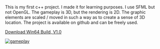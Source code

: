 This is my first c++ project. I made it for learning purposes. I use SFML but not OpenGL. The gameplay is 3D, but the rendering is 2D. The graphic elements are scaled / moved in such a way as to create a sense of 3D location. The project is available on github and can be freely used.

[Download Win64 Build, V1.0](https://github.com/Harsanyi/PotatoField/releases/tag/V1.0)

[![gameplay](https://github.com/user-attachments/assets/1cda5204-56d7-42c9-beb3-df91478f9e09)](https://www.youtube.com/watch?v=RhFBIFvU53A)
